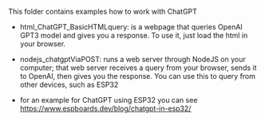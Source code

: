 This folder contains examples how to work with ChatGPT

- html_ChatGPT_BasicHTMLquery: is a webpage that queries OpenAI GPT3 model and gives you a response. To use it, just load the html in your browser. 

- nodejs_chatgptViaPOST: runs a web server through NodeJS on your computer; that web server receives a query from your browser, sends it to OpenAI, then gives you the response. You can use this to query from other devices, such as ESP32

- for an example for ChatGPT using ESP32 you can see https://www.espboards.dev/blog/chatgpt-in-esp32/


